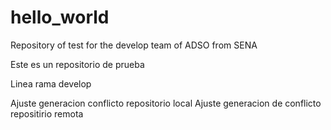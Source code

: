 # hello_world
Repository of test for the develop team of ADSO from SENA

Este es un repositorio de prueba


Linea rama develop

Ajuste generacion conflicto repositorio local 
Ajuste generacion de conflicto repositirio remota

